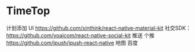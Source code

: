 # TimeTop
计划添加
UI
    https://github.com/xinthink/react-native-material-kit
社交SDK：
    https://github.com/yoaicom/react-native-social-kit
推送
    个推
        https://github.com/jpush/jpush-react-native
地图
    百度
